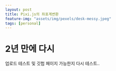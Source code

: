 ```yaml
---
layout: post
title: Pixi.js의 좌표계변환
feature-img: "assets/img/pexels/desk-messy.jpeg"
tags: [personal]
---
```


# 2년 만에 다시 

업로드 테스트 및 깃헙 페이지 가능한지 다시 테스트..
